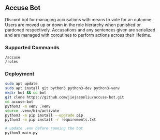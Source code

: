 ## Accuse Bot

Discord bot for managing accusations with means to vote for an outcome. Users are moved up or down in the role hierarchy when punished or pardoned respectively. Accusations and any sentences given are serialized and are managed with coroutines to perform actions across their lifetime.

### Supported Commands
```
/accuse
/roles
```

### Deployment

```sh
sudo apt update
sudo apt install git python3 python3-dev python3-venv
mkdir bot && cd bot
git clone https://github.com/jiejasonliu/accuse-bot.git
cd accuse-bot
python3 -m venv .venv
source .venv/bin/activate
python3 -m pip install --upgrade pip
python3 -m pip install -r requirements.txt

# update .env before running the bot
python3 main.py
```